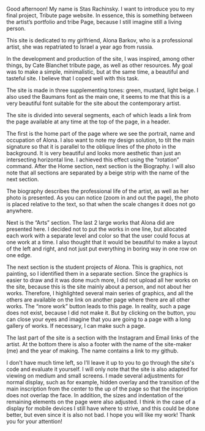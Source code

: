 Good afternoon! My name is Stas Rachinsky.
I want to introduce you to my final project, Tribute page website. 
In essence, this is something between the artist’s portfolio and tribe Page, because I still imagine still a living person.

This site is dedicated to my girlfriend, Alona Barkov, who is a professional artist, she was repatriated to Israel a year ago from russia.

In the development and production of the site, I was inspired, among other things, by Cate Blanchet tribute page, as well as other resources. My goal was to make a simple, minimalistic, but at the same time, a beautiful and tasteful site. I believe that I coped well with this task.

The site is made in three supplementing tones: green, mustard, light beige. I also used the Baumans font as the main one, it seems to me that this is a very beautiful font suitable for the site about the contemporary artist.

The site is divided into several segments, each of which leads a link from the page available at any time at the top of the page, in a header.

The first is the home part of the page where we see the portrait, name and occupation of Alona. I also want to note my design solution, to tilt the main signature so that it is parallel to the oblique lines of the photo in the background. It is very beautiful and looks more aesthetic than just an intersecting horizontal line. I achieved this effect using the “rotation” command.
After the Home section, next section is the Biography. I will also note that all sections are separated by a beige strip with the name of the next section.

The biography describes the professional life of the artist, as well as her photo is presented. As you can notice (zoom in and out the page), the photo is placed relative to the text, so that when the scale changes it does not go anywhere.

Next is the “Arts” section. The last 2 large works that Alona did are presented here. I decided not to put the works in one line, but allocated each work with a separate level and color so that the user could focus at one work at a time. I also thought that it would be beautiful to make a layout of the left and right, and not just put everything in boring way in one row on one edge.

The next section is the student projects of Alona. This is graphics, not painting, so I identified them in a separate section. Since the graphics is easier to draw and it was done much more, I did not upload all her works on the site, because this is the site mainly about a person, and not about her works. Therefore, I highlighted several main series of graphics, and all the others are available on the link on another page where there are all other works. The “more work” button leads to this page. In reality, such a page does not exist, because I did not make it. But by clicking on the button, you can close your eyes and imagine that you are going to a page with a long gallery of works. If necessary, I can make such a page.

The last part of the site is a section with the Instagram and Email links of the artist. At the bottom there is also a footer with the name of the site-maker (me) and the year of making. The name contains a link to my github.

I don't have much time left, so I'll leave it up to you to go through the site's code and evaluate it yourself.
I will only note that the site is also adapted for viewing on medium and small screens. I made several adjustments for normal display, such as for example, hidden overlay and the transition of the main inscription from the center to the up of the page so that the inscription does not overlap the face.
In addition, the sizes and indentation of the remaining elements on the page were also adjusted. I think in the case of a display for mobile devices I still have where to strive, and this could be done better, but even since it is also not bad.
I hope you will like my work! Thank you for your attention!

